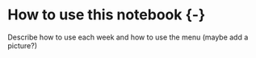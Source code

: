 
# How to use this notebook {-}

Describe how to use each week and how to use the menu (maybe add a picture?)
